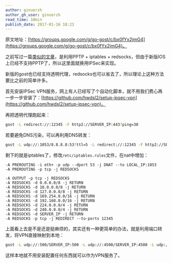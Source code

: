 ```yaml
---
author: ginuerzh
author_gh_user: ginuerzh
read_time: 10min
publish_date: 2017-01-16 18:23
---
```


原文地址：[https://groups.google.com/g/go-gost/c/bx0fYx2jmG4](https://groups.google.com/g/go-gost/c/bx0fYx2jmG4)。

之前写过一篇[类似的文章](../2015/redirect.md)，是利用PPTP + iptables + redsocks，但由于新版IOS上已经不支持PPTP了，所以这里面就换用IPSec来实现。

新版的gost也已经支持透明代理，redsocks也可以省去了，所以理论上这种方法要比之前的简单许多。

首先安装IPSec VPN服务，网上有人已经写了个自动化脚本，就不用我们费心再一步一步安装了：[https://github.com/hwdsl2/setup-ipsec-vpn](https://github.com/hwdsl2/setup-ipsec-vpn)。

再把透明代理跑起来：

```bash
gost -L redirect://:12345 -F http2://SERVER_IP:443?ping=30
```

若要避免DNS污染，可以再利用DNS转发：

```bash
gost -L udp://:1053/8.8.8.8:53?ttl=5 -L redirect://:12345 -F http2://SERVER_IP:443?ping=30
```

剩下的就是iptables了，修改`/etc/iptables.rules`文件，在nat中增加：

```
-A PREROUTING -i eth+ -p udp --dport 53 -j DNAT --to LOCAL_IP:1053
-A PREROUTING -p tcp -j REDSOCKS

-A OUTPUT -p tcp -j REDSOCKS
-A REDSOCKS -d 0.0.0.0/8 -j RETURN
-A REDSOCKS -d 10.0.0.0/8 -j RETURN
-A REDSOCKS -d 127.0.0.0/8 -j RETURN
-A REDSOCKS -d 169.254.0.0/16 -j RETURN
-A REDSOCKS -d 192.168.0.0/16 -j RETURN
-A REDSOCKS -d 224.0.0.0/4 -j RETURN
-A REDSOCKS -d 240.0.0.0/4 -j RETURN
-A REDSOCKS -d SERVER_IP -j RETURN
-A REDSOCKS -p tcp -j REDIRECT --to-ports 12345
```

上面看上去是不是还是挺麻烦的，其实还有一种更简单的办法，就是利用端口转发，将VPN直接映射到本地：

```bash
gost -L udp://:500/SERVER_IP:500 -L udp://:4500/SERVER_IP:4500 -L udp://:1701/SERVER_IP:1701 -F http2://SERVER_IP:443
```

这样本地就不用安装配置任何东西就可以作为VPN服务了。
